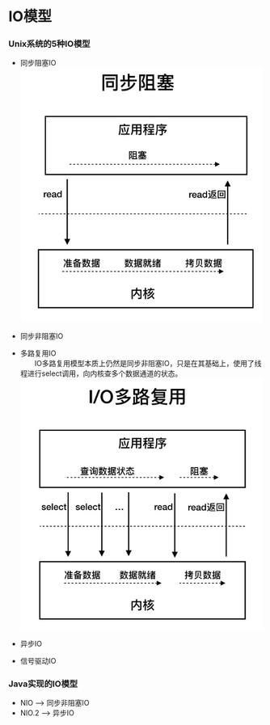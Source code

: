 # IO模型

### Unix系统的5种IO模型
- 同步阻塞IO   
  ![同步阻塞IO](../../../imgs/01_技术架构/01_IO模型/同步阻塞IO模型.png)
  
- 同步非阻塞IO
- 多路复用IO   
  &emsp;&emsp;IO多路复用模型本质上仍然是同步非阻塞IO，只是在其基础上，使用了线程进行select调用，向内核查多个数据通道的状态。
  ![同步阻塞IO](../../../imgs/01_技术架构/01_IO模型/IO多路复用模型.png)
- 异步IO
- 信号驱动IO


### Java实现的IO模型
- NIO --> 同步非阻塞IO
- NIO.2 --> 异步IO